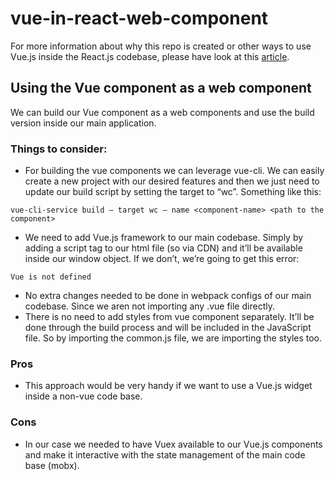# vue-in-react-web-component
For more information about why this repo is created or other ways to use Vue.js inside the React.js codebase, please have look at this [article](https://medium.com/@aliafsah1988/how-to-usevue-js-inside-react-js-code-base-properly-3380f09b60f7).


## Using the Vue component as a web component
We can build our Vue component as a web components and use the build version inside our main application.
### Things to consider:
* For building the vue components we can leverage vue-cli. We can easily create a new project with our desired features and then we just need to update our build script by setting the target to “wc”. Something like this:

```
vue-cli-service build — target wc — name <component-name> <path to the component>
```

* We need to add Vue.js framework to our main codebase. Simply by adding a script tag to our html file (so via CDN) and it’ll be available inside our window object. If we don’t, we’re going to get this error:

```
Vue is not defined
```

* No extra changes needed to be done in webpack configs of our main codebase. Since we aren not importing any .vue file directly.
* There is no need to add styles from vue component separately. It’ll be done through the build process and will be included in the JavaScript file. So by importing the common.js file, we are importing the styles too.
### Pros
* This approach would be very handy if we want to use a Vue.js widget inside a non-vue code base.
### Cons
* In our case we needed to have Vuex available to our Vue.js components and make it interactive with the state management of the main code base (mobx).

